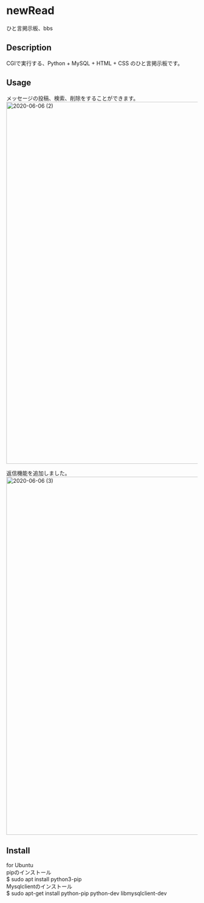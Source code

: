 
# newRead

ひと言掲示板、bbs

## Description

CGIで実行する、Python + MySQL + HTML + CSS のひと言掲示板です。

## Usage

メッセージの投稿、検索、削除をすることができます。
<img width="951" alt="2020-06-06 (2)" src="https://user-images.githubusercontent.com/65747602/83969919-ab30ea00-a90d-11ea-8bd7-af9000107a84.png">

返信機能を追加しました。
<img width="941" alt="2020-06-06 (3)" src="https://user-images.githubusercontent.com/65747602/83969926-af5d0780-a90d-11ea-8212-ccc89b3e6539.png">

## Install
  
for Ubuntu  
pipのインストール  
$ sudo apt install python3-pip  
Mysqlclientのインストール  
$ sudo apt-get install python-pip python-dev libmysqlclient-dev
